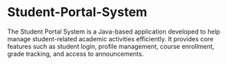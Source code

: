 # Student-Portal-System
The Student Portal System is a Java-based  application developed to help manage student-related academic activities efficiently. It provides core features such as student login, profile management, course enrollment, grade tracking, and access to announcements.

